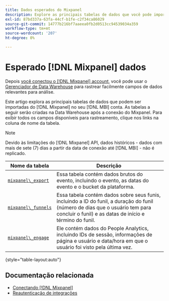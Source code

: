 ```yaml
---
title: Dados esperados do Mixpanel
description: Explore as principais tabelas de dados que você pode importar do Mixpanel para o [!DNL MBI] conta.
exl-id: 87bd337a-63fa-44cf-b1fe-c2f34ca86029
source-git-commit: 14777b216bf7aaeea0fb2d0513cc94539034a359
workflow-type: tm+mt
source-wordcount: '207'
ht-degree: 0%

---
```


# Esperado [!DNL Mixpanel] dados

Depois [você conectou o [!DNL Mixpanel] account](../integrations/mixpanel.md), você pode usar o [Gerenciador de Data Warehouse](../../../data-analyst/data-warehouse-mgr/tour-dwm.md) para rastrear facilmente campos de dados relevantes para análise.

Este artigo explora as principais tabelas de dados que podem ser importadas do [!DNL Mixpanel] no seu [!DNL MBI] conta. As tabelas a seguir serão criadas na Data Warehouse após a conexão do Mixpanel. Para exibir todos os campos disponíveis para rastreamento, clique nos links na coluna de nome da tabela.

>[!NOTE]
>
>Devido às limitações do [!DNL Mixpanel] API, dados históricos - dados com mais de sete (7) dias a partir da data de conexão até [!DNL MBI] - não é replicado.

| **Nome da tabela** | **Descrição** |
|-----|-----|
| [`mixpanel\_export`](https://developer.mixpanel.com/reference/raw-data-export-api#datafeed) | Essa tabela contém dados brutos do evento, incluindo o evento, as datas do evento e o bucket da plataforma. |
| [`mixpanel\_funnels`](https://developer.mixpanel.com/reference/raw-data-export-api#funnels-default) | Essa tabela contém dados sobre seus funis, incluindo a ID do funil, a duração do funil (número de dias que o usuário tem para concluir o funil) e as datas de início e término do funil. |
| [`mixpanel\_engage`](https://developer.mixpanel.com/reference/raw-data-export-api#engage-default) | Ele contém dados do People Analytics, incluindo IDs de sessão, informações de página e usuário e data/hora em que o usuário foi visto pela última vez. |

{style="table-layout:auto"}

## Documentação relacionada

* [Conectando [!DNL Mixpanel]](../integrations/mixpanel.md)
* [Reautenticação de integrações](https://experienceleague.adobe.com/docs/commerce-knowledge-base/kb/how-to/mbi-reauthenticating-integrations.html?lang=en)
